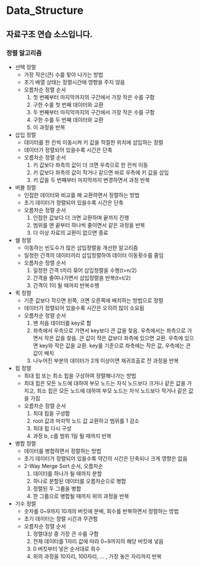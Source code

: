 # Data_Structure
## 자료구조 연습 소스입니다.
### 정렬 알고리즘
+ 선택 정렬
  + 가장 작은(큰) 수를 찾아 나가는 방법
  + 초기 배열 상태는 정렬시간에 영향을 주지 않음
  + 오름차순 정렬 순서
    1. 첫 번째부터 마지막까지의 구간에서 가장 작은 수를 구함
    2. 구한 수를 첫 번째 데이터와 교환
    3. 두 번째부터 마지막까지의 구간에서 가장 작은 수를 구함
    4. 구한 수를 두 번째 데이터와 교환
    5. 이 과정을 반복
+ 삽입 정렬
  + 데이터를 한 칸씩 이동시켜 키 값을 적절한 위치에 삽입하는 정렬
  + 데이터가 정렬되어 있을수록 시간은 단축
  + 오름차순 정렬 순서
    1. 키 값보다 좌측의 값이 더 크면 우측으로 한 칸씩 이동
    2. 키 값보다 좌측의 값이 작거나 같으면 바로 우측에 키 값을 삽입
    3. 키 값을 두 번째부터 마지막까지 변경하면서 과정 반복
+ 버블 정렬
  + 인접한 데이터와 비교를 해 교환하면서 정렬하는 방법
  + 초기 데이터가 정렬되어 있을수록 시간은 단축
  + 오름차순 정렬 순서
    1. 인접한 값보다 더 크면 교환하며 끝까지 진행
    2. 범위를 맨 끝부터 하나씩 줄이면서 같은 과정을 반복
    3. 더 이상 자료의 교환이 없으면 종료
+ 쉘 정렬
  + 이동하는 빈도수가 많은 삽입정렬을 개선한 알고리즘
  + 일정한 간격의 데이터끼리 삽입정렬하여 데이터 이동횟수를 줄임
  + 오름차순 정렬 순서
    1. 일정한 간격 t끼리 묶어 삽입정렬을 수행(t=n/2)
    2. 간격을 줄여나가면서 삽입정렬을 반복(t=t/2)
    3. 간격이 1이 될 때까지 반복수행
+ 퀵 정렬
  + 기준 값보다 작으면 왼쪽, 크면 오른쪽에 배치하는 방법으로 정렬
  + 데이터가 정렬되어 있을수록 시간은 오히려 많이 소요됨
  + 오름차순 정렬 순서
    1. 맨 처음 데이터를 key로 함
    2. 좌측에서 우측으로 가면서 key보다 큰 값을 찾음. 우측에서는 좌측으로 가면서 작은 값을 찾음. 큰 값이 작은 값보다 좌측에 있으면 교환. 우측에 있으면 key와 작은 값을 교환. key를 기준으로 좌측에는 작은 값, 우측에는 큰 값이 배치
    3. 나누어진 부분의 데이터가 2개 이상이면 재귀호출로 전 과정을 반복
+ 힙 정렬
  + 최대 힙 또는 최소 힙을 구성하여 정렬해나가는 방법
  + 최대 힙은 모든 노드에 대하여 부모 노드는 자식 노드보다 크거나 같은 값을 가지고, 최소 힙은 모든 노드에 대하여 부모 노드는 자식 노드보다 작거나 같은 값을 가짐
  + 오름차순 정렬 순서
    1. 최대 힙을 구성함
    2. root 값과 마지막 노드 값 교환하고 범위를 1 감소
    3. 최대 힙 다시 구성
    4. 과정 b, c를 범위 1일 될 때까지 반복
+ 병합 정렬
  + 데이터를 병합하면서 정렬하는 방법
  + 초기 데이터가 정렬되어 있을수록 약간의 시간은 단축되나 크게 영향은 없음
  + 2-Way Merge Sort 순서, 오름차순
    1. 데이터를 하나가 될 때까지 분할
    2. 하나로 분할된 데이터를 오름차순으로 병합
    3. 정렬된 두 그룹을 병합
    4. 한 그룹으로 병합될 때까지 위의 과정을 반복
+ 기수 정렬
  + 숫자를 0~9까지 10개의 버킷에 분배, 회수를 반복하면서 정렬하는 방법
  + 초기 데이터는 정렬 시간과 무관함
  + 오름차순 정렬 순서
    1. 정렬대상 중 가장 큰 수를 구함
    2. 전체 데이터를 1자리 값에 따라 0~9까지의 해당 버킷에 넣음
    3. 0 버킷부터 넣은 순서대로 회수
    4. 위의 과정을 10자리, 100자리, ... , 가장 놓은 자리까지 반복
